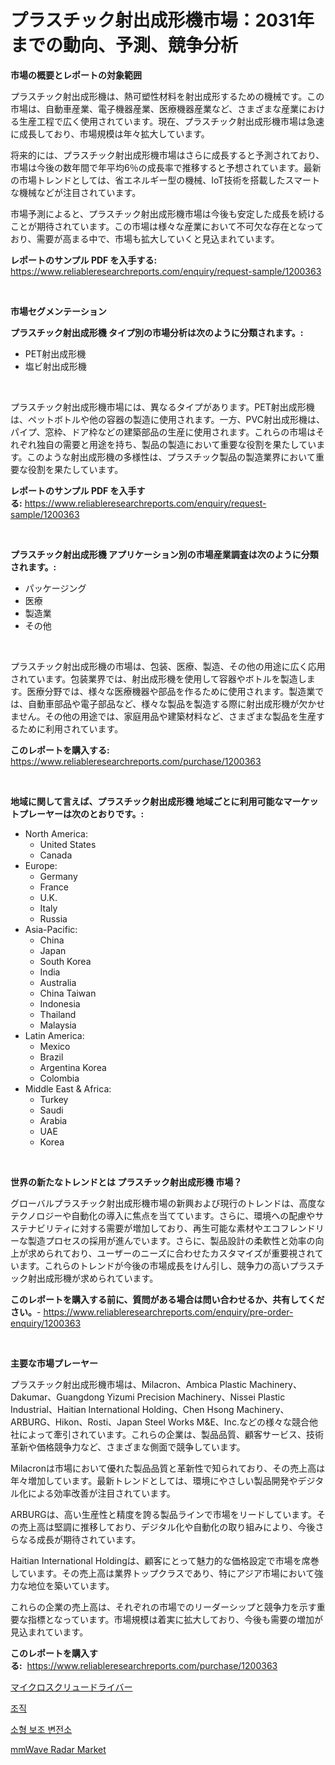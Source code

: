 <p><h1>プラスチック射出成形機市場：2031年までの動向、予測、競争分析</h1></p><p><strong>市場の概要とレポートの対象範囲</strong></p>
<p><p>プラスチック射出成形機は、熱可塑性材料を射出成形するための機械です。この市場は、自動車産業、電子機器産業、医療機器産業など、さまざまな産業における生産工程で広く使用されています。現在、プラスチック射出成形機市場は急速に成長しており、市場規模は年々拡大しています。</p><p>将来的には、プラスチック射出成形機市場はさらに成長すると予測されており、市場は今後の数年間で年平均6％の成長率で推移すると予想されています。最新の市場トレンドとしては、省エネルギー型の機械、IoT技術を搭載したスマートな機械などが注目されています。</p><p>市場予測によると、プラスチック射出成形機市場は今後も安定した成長を続けることが期待されています。この市場は様々な産業において不可欠な存在となっており、需要が高まる中で、市場も拡大していくと見込まれています。</p></p>
<p><strong>レポートのサンプル PDF を入手する:</strong> <a href="https://www.reliableresearchreports.com/enquiry/request-sample/1200363">https://www.reliableresearchreports.com/enquiry/request-sample/1200363</a></p>
<p>&nbsp;</p>
<p><strong>市場セグメンテーション</strong></p>
<p><strong>プラスチック射出成形機 タイプ別の市場分析は次のように分類されます。:</strong></p>
<p><ul><li>PET射出成形機</li><li>塩ビ射出成形機</li></ul></p>
<p>&nbsp;</p>
<p><p>プラスチック射出成形機市場には、異なるタイプがあります。PET射出成形機は、ペットボトルや他の容器の製造に使用されます。一方、PVC射出成形機は、パイプ、窓枠、ドア枠などの建築部品の生産に使用されます。これらの市場はそれぞれ独自の需要と用途を持ち、製品の製造において重要な役割を果たしています。このような射出成形機の多様性は、プラスチック製品の製造業界において重要な役割を果たしています。</p></p>
<p><strong>レポートのサンプル PDF を入手する:</strong>&nbsp;<a href="https://www.reliableresearchreports.com/enquiry/request-sample/1200363">https://www.reliableresearchreports.com/enquiry/request-sample/1200363</a></p>
<p>&nbsp;</p>
<p><strong> プラスチック射出成形機 アプリケーション別の市場産業調査は次のように分類されます。:</strong></p>
<p><ul><li>パッケージング</li><li>医療</li><li>製造業</li><li>その他</li></ul></p>
<p>&nbsp;</p>
<p><p>プラスチック射出成形機の市場は、包装、医療、製造、その他の用途に広く応用されています。包装業界では、射出成形機を使用して容器やボトルを製造します。医療分野では、様々な医療機器や部品を作るために使用されます。製造業では、自動車部品や電子部品など、様々な製品を製造する際に射出成形機が欠かせません。その他の用途では、家庭用品や建築材料など、さまざまな製品を生産するために利用されています。</p></p>
<p><strong>このレポートを購入する:</strong>&nbsp; <a href="https://www.reliableresearchreports.com/purchase/1200363">https://www.reliableresearchreports.com/purchase/1200363</a></p>
<p>&nbsp;</p>
<p><strong>地域に関して言えば、プラスチック射出成形機 地域ごとに利用可能なマーケットプレーヤーは次のとおりです。:</strong></p>
<p><ul>
    <li>
        North America:
        <ul>
            <li>United States</li>
            <li>Canada</li>
        </ul>
    </li>
    <li>
        Europe:
        <ul>
            <li>Germany</li>
            <li>France</li>
            <li>U.K.</li>
            <li>Italy</li>
            <li>Russia</li>
        </ul>
    </li>
    <li>
        Asia-Pacific:
        <ul>
            <li>China</li>
            <li>Japan</li>
            <li>South Korea</li>
            <li>India</li>
            <li>Australia</li>
            <li>China Taiwan</li>
            <li>Indonesia</li>
            <li>Thailand</li>
            <li>Malaysia</li>
        </ul>
    </li>
    <li>
        Latin America:
        <ul>
            <li>Mexico</li>
            <li>Brazil</li>
            <li>Argentina Korea</li>
            <li>Colombia</li>
        </ul>
    </li>
    <li>
        Middle East & Africa:
        <ul>
            <li>Turkey</li>
            <li>Saudi</li>
            <li>Arabia</li>
            <li>UAE</li>
            <li>Korea</li>
        </ul>
    </li>
    </ul></p>
<p>&nbsp;</p>
<p><strong>世界の新たなトレンドとは プラスチック射出成形機 市場？</strong></p>
<p><p>グローバルプラスチック射出成形機市場の新興および現行のトレンドは、高度なテクノロジーや自動化の導入に焦点を当てています。さらに、環境への配慮やサステナビリティに対する需要が増加しており、再生可能な素材やエコフレンドリーな製造プロセスの採用が進んでいます。さらに、製品設計の柔軟性と効率の向上が求められており、ユーザーのニーズに合わせたカスタマイズが重要視されています。これらのトレンドが今後の市場成長をけん引し、競争力の高いプラスチック射出成形機が求められています。</p></p>
<p><strong>このレポートを購入する前に、質問がある場合は問い合わせるか、共有してください。</strong>- <a href="https://www.reliableresearchreports.com/enquiry/pre-order-enquiry/1200363">https://www.reliableresearchreports.com/enquiry/pre-order-enquiry/1200363</a></p>
<p>&nbsp;</p>
<p><strong>主要な市場プレーヤー</strong></p>
<p><p>プラスチック射出成形機市場は、Milacron、Ambica Plastic Machinery、Dakumar、Guangdong Yizumi Precision Machinery、Nissei Plastic Industrial、Haitian International Holding、Chen Hsong Machinery、ARBURG、Hikon、Rosti、Japan Steel Works M&E、Inc.などの様々な競合他社によって牽引されています。これらの企業は、製品品質、顧客サービス、技術革新や価格競争力など、さまざまな側面で競争しています。</p><p>Milacronは市場において優れた製品品質と革新性で知られており、その売上高は年々増加しています。最新トレンドとしては、環境にやさしい製品開発やデジタル化による効率改善が注目されています。</p><p>ARBURGは、高い生産性と精度を誇る製品ラインで市場をリードしています。その売上高は堅調に推移しており、デジタル化や自動化の取り組みにより、今後さらなる成長が期待されています。</p><p>Haitian International Holdingは、顧客にとって魅力的な価格設定で市場を席巻しています。その売上高は業界トップクラスであり、特にアジア市場において強力な地位を築いています。</p><p>これらの企業の売上高は、それぞれの市場でのリーダーシップと競争力を示す重要な指標となっています。市場規模は着実に拡大しており、今後も需要の増加が見込まれています。</p></p>
<p><strong>このレポートを購入する:</strong>&nbsp;&nbsp;<a href="https://www.reliableresearchreports.com/purchase/1200363">https://www.reliableresearchreports.com/purchase/1200363</a></p>
<p><p><a href="https://github.com/ReyesKohler20231/Market-Research-Report-List-1/blob/main/651400511845.md">マイクロスクリュードライバー</a></p><p><a href="https://github.com/Elenrrera7685/Market-Research-Report-List-1/blob/main/596112311013.md">조직</a></p><p><a href="https://github.com/sammyUltyylrich9067856/Market-Research-Report-List-1/blob/main/790366711014.md">소형 보조 변전소</a></p><p><a href="https://github.com/Whitneyboyettebo9kiw7yr13/Market-Research-Report-List-1/blob/main/mmwave-radar-market.md">mmWave Radar Market</a></p></p>